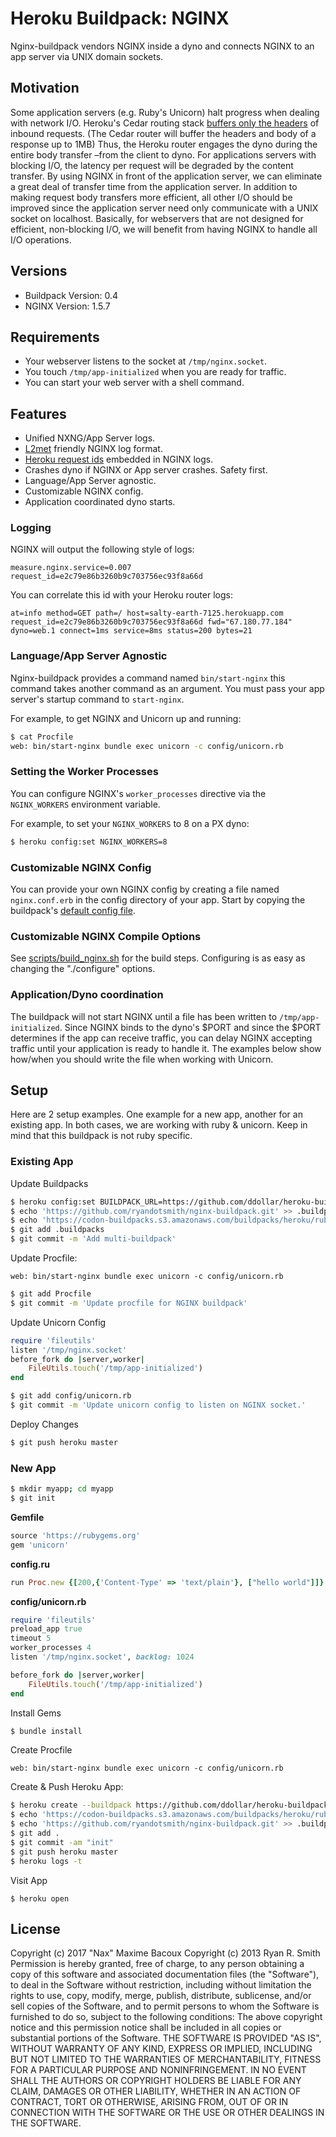 # Heroku Buildpack: NGINX

Nginx-buildpack vendors NGINX inside a dyno and connects NGINX to an app server via UNIX domain sockets.

## Motivation

Some application servers (e.g. Ruby's Unicorn) halt progress when dealing with network I/O. Heroku's Cedar routing stack [buffers only the headers](https://devcenter.heroku.com/articles/http-routing#request-buffering) of inbound requests. (The Cedar router will buffer the headers and body of a response up to 1MB) Thus, the Heroku router engages the dyno during the entire body transfer –from the client to dyno. For applications servers with blocking I/O, the latency per request will be degraded by the content transfer. By using NGINX in front of the application server, we can eliminate a great deal of transfer time from the application server. In addition to making request body transfers more efficient, all other I/O should be improved since the application server need only communicate with a UNIX socket on localhost. Basically, for webservers that are not designed for efficient, non-blocking I/O, we will benefit from having NGINX to handle all I/O operations.

## Versions

* Buildpack Version: 0.4
* NGINX Version: 1.5.7

## Requirements

* Your webserver listens to the socket at `/tmp/nginx.socket`.
* You touch `/tmp/app-initialized` when you are ready for traffic.
* You can start your web server with a shell command.

## Features

* Unified NXNG/App Server logs.
* [L2met](https://github.com/ryandotsmith/l2met) friendly NGINX log format.
* [Heroku request ids](https://devcenter.heroku.com/articles/http-request-id) embedded in NGINX logs.
* Crashes dyno if NGINX or App server crashes. Safety first.
* Language/App Server agnostic.
* Customizable NGINX config.
* Application coordinated dyno starts.

### Logging

NGINX will output the following style of logs:

```
measure.nginx.service=0.007 request_id=e2c79e86b3260b9c703756ec93f8a66d
```

You can correlate this id with your Heroku router logs:

```
at=info method=GET path=/ host=salty-earth-7125.herokuapp.com request_id=e2c79e86b3260b9c703756ec93f8a66d fwd="67.180.77.184" dyno=web.1 connect=1ms service=8ms status=200 bytes=21
```

### Language/App Server Agnostic

Nginx-buildpack provides a command named `bin/start-nginx` this command takes another command as an argument. You must pass your app server's startup command to `start-nginx`.

For example, to get NGINX and Unicorn up and running:

```bash
$ cat Procfile
web: bin/start-nginx bundle exec unicorn -c config/unicorn.rb
```

### Setting the Worker Processes

You can configure NGINX's `worker_processes` directive via the
`NGINX_WORKERS` environment variable.

For example, to set your `NGINX_WORKERS` to 8 on a PX dyno:

```bash
$ heroku config:set NGINX_WORKERS=8
```

### Customizable NGINX Config

You can provide your own NGINX config by creating a file named `nginx.conf.erb` in the config directory of your app. Start by copying the buildpack's [default config file](https://github.com/ryandotsmith/nginx-buildpack/blob/master/config/nginx.conf.erb).

### Customizable NGINX Compile Options

See [scripts/build_nginx.sh](scripts/build_nginx.sh) for the build steps. Configuring is as easy as changing the "./configure" options.

### Application/Dyno coordination

The buildpack will not start NGINX until a file has been written to `/tmp/app-initialized`. Since NGINX binds to the dyno's $PORT and since the $PORT determines if the app can receive traffic, you can delay NGINX accepting traffic until your application is ready to handle it. The examples below show how/when you should write the file when working with Unicorn.

## Setup

Here are 2 setup examples. One example for a new app, another for an existing app. In both cases, we are working with ruby & unicorn. Keep in mind that this buildpack is not ruby specific.

### Existing App

Update Buildpacks
```bash
$ heroku config:set BUILDPACK_URL=https://github.com/ddollar/heroku-buildpack-multi.git
$ echo 'https://github.com/ryandotsmith/nginx-buildpack.git' >> .buildpacks
$ echo 'https://codon-buildpacks.s3.amazonaws.com/buildpacks/heroku/ruby.tgz' >> .buildpacks
$ git add .buildpacks
$ git commit -m 'Add multi-buildpack'
```
Update Procfile:
```
web: bin/start-nginx bundle exec unicorn -c config/unicorn.rb
```
```bash
$ git add Procfile
$ git commit -m 'Update procfile for NGINX buildpack'
```
Update Unicorn Config
```ruby
require 'fileutils'
listen '/tmp/nginx.socket'
before_fork do |server,worker|
	FileUtils.touch('/tmp/app-initialized')
end
```
```bash
$ git add config/unicorn.rb
$ git commit -m 'Update unicorn config to listen on NGINX socket.'
```
Deploy Changes
```bash
$ git push heroku master
```

### New App

```bash
$ mkdir myapp; cd myapp
$ git init
```

**Gemfile**
```ruby
source 'https://rubygems.org'
gem 'unicorn'
```

**config.ru**
```ruby
run Proc.new {[200,{'Content-Type' => 'text/plain'}, ["hello world"]]}
```

**config/unicorn.rb**
```ruby
require 'fileutils'
preload_app true
timeout 5
worker_processes 4
listen '/tmp/nginx.socket', backlog: 1024

before_fork do |server,worker|
	FileUtils.touch('/tmp/app-initialized')
end
```
Install Gems
```bash
$ bundle install
```
Create Procfile
```
web: bin/start-nginx bundle exec unicorn -c config/unicorn.rb
```
Create & Push Heroku App:
```bash
$ heroku create --buildpack https://github.com/ddollar/heroku-buildpack-multi.git
$ echo 'https://codon-buildpacks.s3.amazonaws.com/buildpacks/heroku/ruby.tgz' >> .buildpacks
$ echo 'https://github.com/ryandotsmith/nginx-buildpack.git' >> .buildpacks
$ git add .
$ git commit -am "init"
$ git push heroku master
$ heroku logs -t
```
Visit App
```
$ heroku open
```

## License
Copyright (c) 2017 "Nax" Maxime Bacoux
Copyright (c) 2013 Ryan R. Smith
Permission is hereby granted, free of charge, to any person obtaining a copy of this software and associated documentation files (the "Software"), to deal in the Software without restriction, including without limitation the rights to use, copy, modify, merge, publish, distribute, sublicense, and/or sell copies of the Software, and to permit persons to whom the Software is furnished to do so, subject to the following conditions:
The above copyright notice and this permission notice shall be included in all copies or substantial portions of the Software.
THE SOFTWARE IS PROVIDED "AS IS", WITHOUT WARRANTY OF ANY KIND, EXPRESS OR IMPLIED, INCLUDING BUT NOT LIMITED TO THE WARRANTIES OF MERCHANTABILITY, FITNESS FOR A PARTICULAR PURPOSE AND NONINFRINGEMENT. IN NO EVENT SHALL THE AUTHORS OR COPYRIGHT HOLDERS BE LIABLE FOR ANY CLAIM, DAMAGES OR OTHER LIABILITY, WHETHER IN AN ACTION OF CONTRACT, TORT OR OTHERWISE, ARISING FROM, OUT OF OR IN CONNECTION WITH THE SOFTWARE OR THE USE OR OTHER DEALINGS IN THE SOFTWARE.
